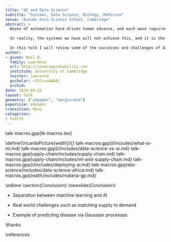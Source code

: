 ```yaml
---
title: "AI and Data Science"
subtitle: "Systems, Data Science, Biology, Medicine"
venue: "Autumn Data Science School, Cambridge"
abstract: >
  Waves of automation have driven human advance, and each wave requires humans to The promise of AI is to launch new systems of automated intellectual endeavour that will be the first systems to adapt to us. 
  
  In reality, the systems we have will not achieve this, and it is the biological sciences that teach us this lesson most starkly. 
  
  In this talk I will review some of the successes and challenges of AI and its deployment and propose practical visions for the future based on approaches that have worked in the past. 
author:
- given: Neil D.
  family: Lawrence
  url: http://inverseprobability.com
  institute: University of Cambridge
  twitter: lawrennd
  gscholar: r3SJcvoAAAAJ
  orchid: 
date: 2020-09-22
layout: talk
geometry: ["a4paper", "margin=2cm"]
papersize: a4paper
transition: None
categories:
- health
---
```


talk-macros.gpp}lk-macros.tex}

\define{\ricardoPicture{width}}{}
talk-macros.gpp}l/includes/what-is-ml.md}
talk-macros.gpp}l/includes/data-science-vs-ai.md}
talk-macros.gpp}upply-chain/includes/supply-chain.md}
talk-macros.gpp}upply-chain/includes/ml-and-supply-chain.md}
talk-macros.gpp}i/includes/deploying-ai.md}
talk-macros.gpp}ata-science/includes/data-science-africa.md}
talk-macros.gpp}ealth/includes/malaria-gp.md}


\editme
\section{Conclusion}
\newslide{Conclusion}

* Separation between machine learning and AI

* Real world challenges such as matching supply to demand

* Example of predicting disease via Gaussian processes


\thanks

\references
